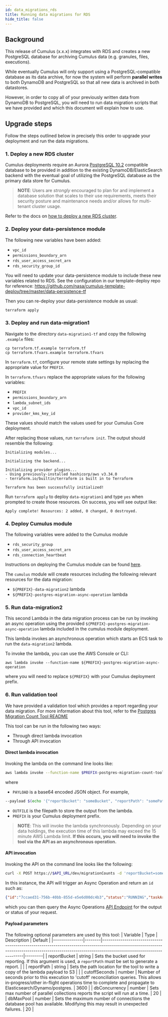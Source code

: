 ```yaml
---
id: data_migrations_rds
title: Running data migrations for RDS
hide_title: false
---
```


## Background

This release of Cumulus (x.x.x) integrates with RDS and creates a new PostgreSQL database for archiving Cumulus data (e.g. granules, files, executions).

While eventually Cumulus will only support using a PostgreSQL-compatible database as its data archive, for now the system will perform **parallel writes** to both DynamoDB and PostgreSQL so that all new data is archived in both datastores.

However, in order to copy all of your previously written data from DynamoDB to PostgreSQL, you will need to run data migration scripts that we have provided and which this document will explain how to use.

## Upgrade steps

Follow the steps outlined below in precisely this order to upgrade your deployment and run the data migrations.

### 1. Deploy a new RDS cluster

Cumulus deployments require an Aurora [PostgreSQL 10.2](https://www.postgresql.org/) compatible database to be provided in addition to the existing DynamoDB/ElasticSearch backend with the eventual goal of utilizing the PostgreSQL database as the primary data store for Cumulus.

> **NOTE**: Users are *strongly* encouraged to plan for and implement a database solution that scales to their use requirements, meets their security posture and maintenance needs and/or allows for multi-tenant cluster usage.

Refer to the docs on [how to deploy a new RDS cluster](./../deployment/postgres-database-deployment.md).

### 2. Deploy your data-persistence module

The following new variables have been added:

- `vpc_id`
- `permissions_boundary_arn`
- `rds_user_access_secret_arn`
- `rds_security_group_id`

You will need to update your data-persistence module to include these new variables related to RDS. See the configuration in our template-deploy repo for reference: <https://github.com/nasa/cumulus-template-deploy/tree/master/data-persistence-tf>

Then you can re-deploy your data-persistence module as usual:

```bash
terraform apply
```

### 3. Deploy and run data-migration1

Navigate to the directory `data-migration1-tf` and copy the following `.example` files:

```shell
cp terraform.tf.example terraform.tf
cp terraform.tfvars.example terraform.tfvars
```

In `terraform.tf`, configure your remote state settings by replacing the appropriate value for `PREFIX`.

In `terraform.tfvars` replace the appropriate values for the following variables:

- `PREFIX`
- `permissions_boundary_arn`
- `lambda_subnet_ids`
- `vpc_id`
- `provider_kms_key_id`

These values should match the values used for your Cumulus Core deployment.

After replacing those values, run `terraform init`.
The output should resemble the following:

```shell
Initializing modules...

Initializing the backend...

Initializing provider plugins...
- Using previously-installed hashicorp/aws v3.34.0
- terraform.io/builtin/terraform is built in to Terraform

Terraform has been successfully initialized!
```

Run  `terraform apply` to deploy `data-migration1` and type `yes` when prompted to create those resources.
On success, you will see output like:

```shell
Apply complete! Resources: 2 added, 0 changed, 0 destroyed.
```

### 4. Deploy Cumulus module

The following variables were added to the Cumulus module

- `rds_security_group`
- `rds_user_access_secret_arn`
- `rds_connection_heartbeat`

Instructions on deploying the Cumulus module can be found [here](./../deployment/README.md).

The `cumulus` module will create resources including the following relevant resources for the data migration:

- `${PREFIX}-data-migration2` lambda
- `${PREFIX}-postgres-migration-async-operation` lambda

### 5. Run data-migration2

This second Lambda in the data migration process can be run by invoking an async operation using the provided `${PREFIX}-postgres-migration-async-operation` lambda included in the cumulus module deployment.

This lambda invokes an asynchronous operation which starts an ECS task to run the `data-migration2` lambda.

To invoke the lambda, you can use the AWS Console or CLI:

```shell
aws lambda invoke --function-name ${PREFIX}-postgres-migration-async-operation
```

where you will need to replace `${PREFIX}` with your Cumulus deployment prefix.

### 6. Run validation tool

We have provided a validation tool which provides a report regarding your data migration. For more information about this tool, refer to the [Postgres Migration Count Tool README](./../lambdas/postgres-migration-count-tool/README.md)

This tool can be run in the following two ways:

- Through direct lambda invocation
- Through API invocation

#### Direct lambda invocation

Invoking the lambda on the command line looks like:

```bash
aws lambda invoke --function-name $PREFIX-postgres-migration-count-tool --payload $PAYLOAD $OUTFILE
```

where

- `PAYLOAD` is a base64 encoded JSON object. For example,

```bash
--payload $(echo '{"reportBucket": "someBucket", "reportPath": "somePath", "cutoffSeconds": 60, "dbConcurrency": 20, "dbMaxPool": 20}' | base64)
```

- `OUTFILE` is the filepath to store the output from the lambda.
- `PREFIX` is your Cumulus deployment prefix.

> **NOTE**: This will invoke the lambda synchronously. Depending on your data holdings, the execution time of this lambda may exceed the 15 minute AWS Lambda limit. **If this occurs, you will need to invoke the tool via the API as an asynchronous operation.**

#### API invocation

Invoking the API on the command line looks like the following:

```bash
curl -X POST https://$API_URL/dev/migrationCounts -d 'reportBucket=someBucket&reportPath=someReportPath&cutoffSeconds=60&dbConcurrency=20&dbMaxPool=20' --header 'Authorization: Bearer $TOKEN'
```

In this instance, the API will trigger an Async Operation and return an `id` such as:

```json
{"id":"7ccaed31-756b-40bb-855d-e5e6d00dc4b3","status":"RUNNING","taskArn":"arn:aws:ecs:us-east-1:AWSID:task/$PREFIX-CumulusECSCluster/123456789","description":"Migration Count Tool ECS Run","operationType":"Migration Count Report"}
```

which you can then query the Async Operations [API Endpoint](https://nasa.github.io/cumulus-api/#retrieve-async-operation) for the output or status of your request.

#### Payload parameters

The following optional parameters are used by this tool:
| Variable      | Type   | Description                                                                                                                                                                                       | Default |
|---------------|--------|---------------------------------------------------------------------------------------------------------------------------------------------------------------------------------------------------|---------|
| reportBucket  | string | Sets the bucket used for reporting. If this argument is used, a `reportPath` must be set to generate a report.                                                                                    |         |
| reportPath    | string | Sets the path location for the tool to write a copy of the lambda payload to S3                                                                                                                   |         |
| cutoffSeconds | number | Number of seconds prior to this execution to 'cutoff' reconciliation queries. This allows in-progress/other in-flight operations time to complete and propagate to Elasticsearch/Dynamo/postgres. | 3600    |
| dbConcurrency | number | Sets max number of parallel collections reports the script will run at a time.                                                                                                                    | 20      |
| dbMaxPool     | number | Sets the maximum number of connections the database pool has available. Modifying this may result in unexpected failures.                                                                         | 20      |
